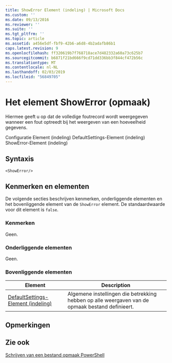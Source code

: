 ```yaml
---
title: ShowError Element (indeling) | Microsoft Docs
ms.custom: ''
ms.date: 09/13/2016
ms.reviewer: ''
ms.suite: ''
ms.tgt_pltfrm: ''
ms.topic: article
ms.assetid: a456e5df-fbf9-42b6-a6d8-4b2adafb86b1
caps.latest.revision: 9
ms.openlocfilehash: ff320619b7f768718ace7d482332a60a73c625b7
ms.sourcegitcommit: b6871f21bd666f9cd71dd336bb3f844cf472b56c
ms.translationtype: MT
ms.contentlocale: nl-NL
ms.lasthandoff: 02/03/2019
ms.locfileid: "56849705"
---
```

# <a name="showerror-element-format"></a>Het element ShowError (opmaak)

Hiermee geeft u op dat de volledige foutrecord wordt weergegeven wanneer een fout optreedt bij het weergeven van een hoeveelheid gegevens.

Configuratie Element (indeling) DefaultSettings-Element (indeling) ShowError-Element (indeling)

## <a name="syntax"></a>Syntaxis

```scr
<ShowError/>
```

## <a name="attributes-and-elements"></a>Kenmerken en elementen

De volgende secties beschrijven kenmerken, onderliggende elementen en het bovenliggende element van de `ShowError` element. De standaardwaarde voor dit element is `false`.

### <a name="attributes"></a>Kenmerken

Geen.

### <a name="child-elements"></a>Onderliggende elementen

Geen.

### <a name="parent-elements"></a>Bovenliggende elementen

|Element|Description|
|-------------|-----------------|
|[DefaultSettings-Element (indeling)](./defaultsettings-element-format.md)|Algemene instellingen die betrekking hebben op alle weergaven van de opmaak bestand definieert.|

## <a name="remarks"></a>Opmerkingen

## <a name="see-also"></a>Zie ook

[Schrijven van een bestand opmaak PowerShell](./writing-a-powershell-formatting-file.md)
